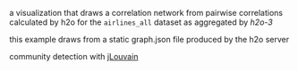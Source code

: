 a visualization that draws a correlation network from pairwise correlations calculated by h2o for the `airlines_all` dataset as aggregated by *h2o-3*

this example draws from a static graph.json file produced by the h2o server

community detection with [jLouvain](https://github.com/upphiminn/jLouvain)

